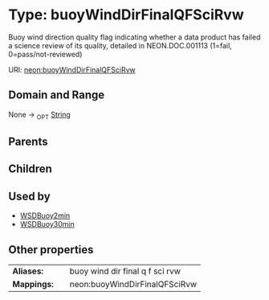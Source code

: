
# Type: buoyWindDirFinalQFSciRvw


Buoy wind direction quality flag indicating whether a data product has failed a science review of its quality, detailed in NEON.DOC.001113 (1=fail, 0=pass/not-reviewed)

URI: [neon:buoyWindDirFinalQFSciRvw](https://data.neonscience.org/buoyWindDirFinalQFSciRvw)


## Domain and Range

None ->  <sub>OPT</sub> [String](types/String.md)

## Parents


## Children


## Used by

 * [WSDBuoy2min](WSDBuoy2min.md)
 * [WSDBuoy30min](WSDBuoy30min.md)

## Other properties

|  |  |  |
| --- | --- | --- |
| **Aliases:** | | buoy wind dir final q f sci rvw |
| **Mappings:** | | neon:buoyWindDirFinalQFSciRvw |

